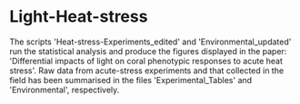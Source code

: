 # Light-Heat-stress

The scripts 'Heat-stress-Experiments_edited' and 'Environmental_updated' run the statistical analysis and produce the figures displayed in the paper: 'Differential impacts of light on coral phenotypic responses to acute heat stress'. Raw data from acute-stress experiments and that collected in the field has been summarised in the files 'Experimental_Tables' and 'Environmental', respectively. 
